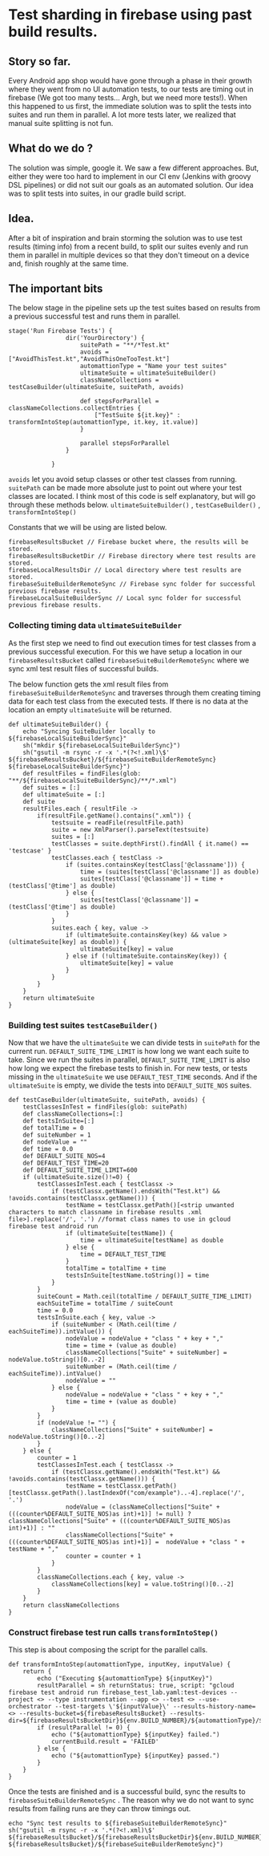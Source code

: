 # Test sharding in firebase using past build results.
## Story so far.

Every Android app shop would have gone through a phase in their growth where they went from no UI automation tests, to our tests are timing out in firebase (We got too many tests... Argh, but we need more tests!). When this happened to us first, the immediate solution was to split the tests into suites and run them in parallel. A lot more tests later, we realized that manual suite splitting is not fun.

## What do we do ?

The solution was simple, google it. We saw a few different approaches. But, either they were too hard to implement in our CI env (Jenkins with groovy DSL pipelines) or did not suit our goals as an automated solution. Our idea was to split tests into suites, in our gradle build script.

## Idea.

After a bit of inspiration and brain storming the solution was to use test results (timing info) from a recent build, to split our suites evenly and run them in parallel in multiple devices so that they don't timeout on a device and, finish roughly at the same time.

## The important bits

The below stage in the pipeline sets up the test suites based on results from a previous successful test and runs them in parallel.

```
stage('Run Firebase Tests') {
                dir('YourDirectory') {
                    suitePath = "**/*Test.kt"
                    avoids = ["AvoidThisTest.kt","AvoidThisOneTooTest.kt"]
                    automattionType = "Name your test suites"
                    ultimateSuite = ultimateSuiteBuilder()
                    classNameCollections = testCaseBuilder(ultimateSuite, suitePath, avoids)

                    def stepsForParallel = classNameCollections.collectEntries {
                        ["TestSuite ${it.key}" : transformIntoStep(automattionType, it.key, it.value)]
                    }

                    parallel stepsForParallel
                }

            }
```

`avoids` let you avoid setup classes or other test classes from running.
`suitePath` can be made more absolute just to point out where your test classes are located.
I think most of this code is self explanatory, but will go through these methods below. `ultimateSuiteBuilder()` , `testCaseBuilder()` , `transformIntoStep()`

Constants that we will be using are listed below.

```
firebaseResultsBucket // Firebase bucket where, the results will be stored.
firebaseResultsBucketDir // Firebase directory where test results are stored.
firebaseLocalResultsDir // Local directory where test results are stored.
firebaseSuiteBuilderRemoteSync // Firebase sync folder for successful previous firebase results.
firebaseLocalSuiteBuilderSync // Local sync folder for successful previous firebase results.
```

### Collecting timing data `ultimateSuiteBuilder`

As the first step we need to find out execution times for test classes from a previous successful execution. For this we have setup a location in our `firebaseResultsBucket` called `firebaseSuiteBuilderRemoteSync` where we sync xml test result files of successful builds. 

The below function gets the xml result files from `firebaseSuiteBuilderRemoteSync` and traverses through them creating timing data for each test class from the executed tests. If there is no data at the location an empty `ultimateSuite` will be returned.

```
def ultimateSuiteBuilder() {
    echo "Syncing SuiteBuilder locally to ${firebaseLocalSuiteBuilderSync}"
    sh("mkdir ${firebaseLocalSuiteBuilderSync}")
    sh("gsutil -m rsync -r -x '.*(?<!.xml)\$' ${firebaseResultsBucket}/${firebaseSuiteBuilderRemoteSync} ${firebaseLocalSuiteBuilderSync}")
    def resultFiles = findFiles(glob: "**/${firebaseLocalSuiteBuilderSync}/**/*.xml")
    def suites = [:]
    def ultimateSuite = [:]
    def suite
    resultFiles.each { resultFile ->
        if(resultFile.getName().contains(".xml")) {
            testsuite = readFile(resultFile.path)
            suite = new XmlParser().parseText(testsuite)
            suites = [:]
            testClasses = suite.depthFirst().findAll { it.name() == 'testcase' }
            testClasses.each { testClass ->
                if (suites.containsKey(testClass['@classname'])) {
                    time = (suites[testClass['@classname']] as double)
                    suites[testClass['@classname']] = time + (testClass['@time'] as double)
                } else {
                    suites[testClass['@classname']] = (testClass['@time'] as double)
                }
            }
            suites.each { key, value ->
                if (ultimateSuite.containsKey(key) && value > (ultimateSuite[key] as double)) {
                    ultimateSuite[key] = value
                } else if (!ultimateSuite.containsKey(key)) {
                    ultimateSuite[key] = value
                }
            }
        }
    }
    return ultimateSuite
}
```

### Building test suites `testCaseBuilder()`

Now that we have the `ultimateSuite` we can divide tests in `suitePath` for the current run. `DEFAULT_SUITE_TIME_LIMIT` is how long we want each suite to take. Since we run the suites in parallel, `DEFAULT_SUITE_TIME_LIMIT` is also how long we expect the firebase tests to finish in. For new tests, or tests missing in the `ultimateSuite` we use `DEFAULT_TEST_TIME` seconds. And if the `ultimateSuite` is empty, we divide the tests into `DEFAULT_SUITE_NOS` suites. 

```
def testCaseBuilder(ultimateSuite, suitePath, avoids) {
    testClassesInTest = findFiles(glob: suitePath)
    def classNameCollections=[:]
    def testsInSuite=[:]
    def totalTime = 0
    def suiteNumber = 1
    def nodeValue = ""
    def time = 0.0
    def DEFAULT_SUITE_NOS=4
    def DEFAULT_TEST_TIME=20
    def DEFAULT_SUITE_TIME_LIMIT=600
    if (ultimateSuite.size()!=0) {
        testClassesInTest.each { testClassx ->
            if (testClassx.getName().endsWith("Test.kt") && !avoids.contains(testClassx.getName())) {
                testName = testClassx.getPath()[<strip unwanted characters to match classname in firebase results .xml file>].replace('/', '.') //format class names to use in gcloud firebase test android run
                if (ultimateSuite[testName]) {
                    time = ultimateSuite[testName] as double
                } else {
                    time = DEFAULT_TEST_TIME
                }
                totalTime = totalTime + time
                testsInSuite[testName.toString()] = time
            }
        }
        suiteCount = Math.ceil(totalTime / DEFAULT_SUITE_TIME_LIMIT)
        eachSuiteTime = totalTime / suiteCount
        time = 0.0
        testsInSuite.each { key, value ->
            if (suiteNumber < (Math.ceil(time / eachSuiteTime)).intValue()) {
                nodeValue = nodeValue + "class " + key + ","
                time = time + (value as double)
                classNameCollections["Suite" + suiteNumber] = nodeValue.toString()[0..-2]
                suiteNumber = (Math.ceil(time / eachSuiteTime)).intValue()
                nodeValue = ""
            } else {
                nodeValue = nodeValue + "class " + key + ","
                time = time + (value as double)
            }
        }
        if (nodeValue != "") {
            classNameCollections["Suite" + suiteNumber] = nodeValue.toString()[0..-2]
        }
    } else {
        counter = 1
        testClassesInTest.each { testClassx ->
            if (testClassx.getName().endsWith("Test.kt") && !avoids.contains(testClassx.getName())) {
                testName = testClassx.getPath()[testClassx.getPath().lastIndexOf("com/example")..-4].replace('/', '.')
                nodeValue = (classNameCollections["Suite" + (((counter%DEFAULT_SUITE_NOS)as int)+1)] != null) ? classNameCollections["Suite" + (((counter%DEFAULT_SUITE_NOS)as int)+1)] : ""
                classNameCollections["Suite" + (((counter%DEFAULT_SUITE_NOS)as int)+1)] =  nodeValue + "class " + testName + ","
                counter = counter + 1
            }
        }
        classNameCollections.each { key, value ->
            classNameCollections[key] = value.toString()[0..-2]
        }
    }
    return classNameCollections
}
```

### Construct firebase test run calls `transformIntoStep()`

This step is about composing the script for the parallel calls.

```
def transformIntoStep(automattionType, inputKey, inputValue) {
    return {
        echo ("Executing ${automattionType} ${inputKey}")
        resultParallel = sh returnStatus: true, script: "gcloud firebase test android run firebase_test_lab.yaml:test-devices --project <> --type instrumentation --app <> --test <> --use-orchestrator --test-targets \'${inputValue}\' --results-history-name=<> --results-bucket=${firebaseResultsBucket} --results-dir=${firebaseResultsBucketDir}${env.BUILD_NUMBER}/${automattionType}/${inputKey}"
        if (resultParallel != 0) {
            echo ("${automattionType} ${inputKey} failed.")
            currentBuild.result = 'FAILED'
        } else {
            echo ("${automattionType} ${inputKey} passed.")
        }
    }
}
```

Once the tests are finished and is a successful build, sync the results to `firebaseSuiteBuilderRemoteSync` . The reason why we do not want to sync results from failing runs are they can throw timings out.

```
echo "Sync test results to ${firebaseSuiteBuilderRemoteSync}"
sh("gsutil -m rsync -r -x '.*(?<!.xml)\$' ${firebaseResultsBucket}/${firebaseResultsBucketDir}${env.BUILD_NUMBER} ${firebaseResultsBucket}/${firebaseSuiteBuilderRemoteSync}")
```









